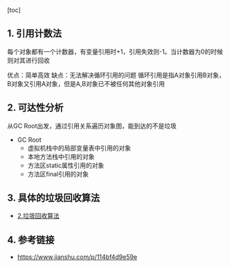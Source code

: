 [toc]
## 1. 引用计数法

每个对象都有一个计数器，有变量引用时+1，引用失效则-1。当计数器为0的时候则对其进行回收

优点：简单高效
缺点：无法解决循环引用的问题
循环引用是指A对象引用B对象，B对象又引用A对象，但是A,B对象已不被任何其他对象引用

## 2. 可达性分析

从GC Root出发，通过引用关系遍历对象图，能到达的不是垃圾

- GC Root
    - 虚拟机栈中的局部变量表中引用的对象
    - 本地方法栈中引用的对象
    - 方法区static属性引用的对象
    - 方法区final引用的对象


## 3. 具体的垃圾回收算法
- [2.垃圾回收算法](./2.垃圾回收算法.md)



## 4. 参考链接

- <https://www.jianshu.com/p/114bf4d9e59e>

